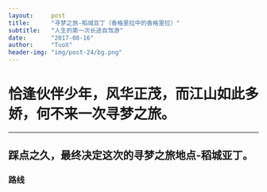 ```yaml
---
layout:     post
title:      "寻梦之旅-稻城亚丁（香格里拉中的香格里拉）"
subtitle:   "人生的第一次长途自驾游"
date:       "2017-08-16"
author:     "TuoX"
header-img: "img/post-24/bg.png"
---
```


# 恰逢伙伴少年，风华正茂，而江山如此多娇，何不来一次寻梦之旅。

***

## 踩点之久，最终决定这次的寻梦之旅地点-稻城亚丁。

### 路线

    